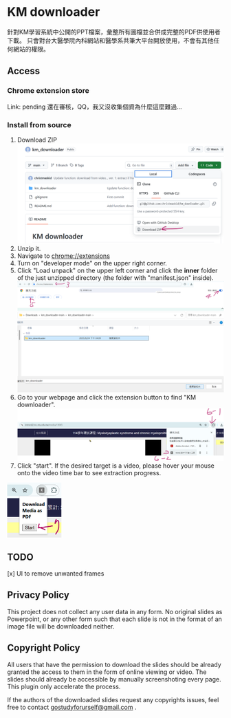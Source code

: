 # KM downloader
針對KM學習系統中公開的PPT檔案，彙整所有圖檔並合併成完整的PDF供使用者下載。
只會對台大醫學院內科網站和醫學系共筆大平台開放使用，不會有其他任何網站的權限。

## Access
### Chrome extension store
Link: pending
還在審核，QQ，我又沒收集個資為什麼這麼難過...

### Install from source
1. Download ZIP
![alt text](assets/src_step0.png)
2. Unzip it.
3. Navigate to [chrome://extensions](chrome://extensions)
4. Turn on "developer mode" on the upper right corner.
5. Click "Load unpack" on the upper left corner and click the **inner** folder of the just unzipped directory (the folder with "manifest.json" inside).
![alt text](assets/src_step2-5.png)
![alt text](assets/src_step5.png)
6. Go to your webpage and click the extension button to find "KM downloader".
![alt text](assets/src_step6.png)
7. Click "start". If the desired target is a video, please hover your mouse onto the video time bar to see extraction progress.
<img src="assets/src_step7.png" alt="alt text" width="25%">

## TODO
[x] UI to remove unwanted frames

## Privacy Policy
This project does not collect any user data in any form. No original slides as Powerpoint, or any other form such that each slide is not in the format of an image file will be downloaded neither.

## Copyright Policy
All users that have the permission to download the slides should be already granted the access to them in the form of online viewing or video. The slides should already be accessible by manually screenshoting every page. This plugin only accelerate the process.

If the authors of the  downloaded slides request any copyrights issues, feel free to contact gostudyforurself@gmail.com .